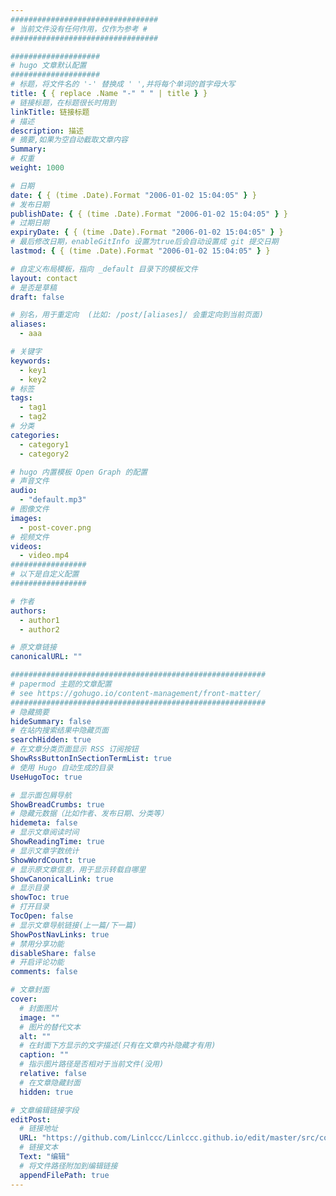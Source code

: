 ```yaml
---
#################################
# 当前文件没有任何作用，仅作为参考 #
#################################

####################
# hugo 文章默认配置
####################
# 标题，将文件名的 '-' 替换成 ' ',并将每个单词的首字母大写
title: { { replace .Name "-" " " | title } }
# 链接标题，在标题很长时用到
linkTitle: 链接标题
# 描述
description: 描述
# 摘要,如果为空自动截取文章内容
Summary:
# 权重
weight: 1000

# 日期
date: { { (time .Date).Format "2006-01-02 15:04:05" } }
# 发布日期
publishDate: { { (time .Date).Format "2006-01-02 15:04:05" } }
# 过期日期
expiryDate: { { (time .Date).Format "2006-01-02 15:04:05" } }
# 最后修改日期，enableGitInfo 设置为true后会自动设置成 git 提交日期
lastmod: { { (time .Date).Format "2006-01-02 15:04:05" } }

# 自定义布局模板，指向 _default 目录下的模板文件
layout: contact
# 是否是草稿
draft: false

# 别名，用于重定向  (比如: /post/[aliases]/ 会重定向到当前页面)
aliases:
  - aaa

# 关键字
keywords:
  - key1
  - key2
# 标签
tags:
  - tag1
  - tag2
# 分类
categories:
  - category1
  - category2

# hugo 内置模板 Open Graph 的配置
# 声音文件
audio:
  - "default.mp3"
# 图像文件
images:
  - post-cover.png
# 视频文件
videos:
  - video.mp4
#################
# 以下是自定义配置
#################

# 作者
authors:
  - author1
  - author2

# 原文章链接
canonicalURL: ""

#########################################################
# papermod 主题的文章配置
# see https://gohugo.io/content-management/front-matter/
#########################################################
# 隐藏摘要
hideSummary: false
# 在站内搜索结果中隐藏页面
searchHidden: true
# 在文章分类页面显示 RSS 订阅按钮
ShowRssButtonInSectionTermList: true
# 使用 Hugo 自动生成的目录
UseHugoToc: true

# 显示面包屑导航
ShowBreadCrumbs: true
# 隐藏元数据（比如作者、发布日期、分类等）
hidemeta: false
# 显示文章阅读时间
ShowReadingTime: true
# 显示文章字数统计
ShowWordCount: true
# 显示原文章信息，用于显示转载自哪里
ShowCanonicalLink: true
# 显示目录
showToc: true
# 打开目录
TocOpen: false
# 显示文章导航链接(上一篇/下一篇)
ShowPostNavLinks: true
# 禁用分享功能
disableShare: false
# 开启评论功能
comments: false

# 文章封面
cover:
  # 封面图片
  image: ""
  # 图片的替代文本
  alt: ""
  # 在封面下方显示的文字描述(只有在文章内补隐藏才有用)
  caption: ""
  # 指示图片路径是否相对于当前文件(没用)
  relative: false
  # 在文章隐藏封面
  hidden: true

# 文章编辑链接字段
editPost:
  # 链接地址
  URL: "https://github.com/Linlccc/Linlccc.github.io/edit/master/src/content/"
  # 链接文本
  Text: "编辑"
  # 将文件路径附加到编辑链接
  appendFilePath: true
---
```

